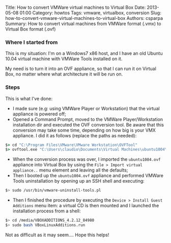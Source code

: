 ﻿Title: How to convert VMWare virtual machines to Virtual Box
Date: 2013-05-08 01:00
Category: howtos
Tags: vmware, virtualbox, conversion
Slug: how-to-convert-vmware-virtual-machines-to-virtual-box
Authors: csparpa
Summary: How to convert virtual machines from VMWare format (.vmx) to Virtual Box format (.ovf)

### Where I started from

This is my situation: I'm on a Windows7 x86 host, and I have an old Ubuntu 10.04 virtual machine with VMWare Tools installed on it.  
 
My need is to turn it into an OVF appliance, so that I can run it on Virtual Box, no matter where what architecture it will be run on.

### Steps

This is what I've done:

- I made sure (e.g: using VMWare Player or Workstation) that the virtual appliance is powered off;
- Opened a Command Prompt, moved to the VMWare Player/Workstation installation dir and executed the OVF conversion tool. Be aware that this conversion may take some time, depending on how big is your VMX appliance. I did it as follows (replace the paths as needed):
```cmd
$> cd "C:\Program Files\VMware\VMware Workstation\OVFTool"
$> ovftool.exe "C:\Users\claudio\Documents\Virtual Machines\ubuntu1004\ubuntu1004.vmx" "C:\Users\claudio\Documents\Virtual Machines\converted-to-virtualbox\ubuntu1004.ovf"
```
- When the conversion process was over, I imported the `ubuntu1004.ovf` appliance into Virtual Box by using the `File > Import virtual appliance..` menu element and leaving all the defaults;
- Then I booted up the `ubuntu1004.ovf` appliance and performed VMWare Tools uninstallation by opening up an SSH shell and executing:
```bash
$> sudo /usr/bin/vmware-uninstall-tools.pl
```
- Then I finished the procedure by executing the `Device > Install Guest Additions` menu item: a virtual CD is then mounted and I launched the installation process from a shell:
```bash
$> cd /media/VBOXADDITIONS_4.2.12_84980
$> sudo bash VBoxLinuxAdditions.run
```  

Not as difficult as it may seem…. Hope this helps!